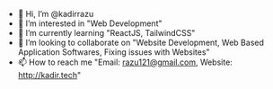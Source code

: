 - 👋 Hi, I’m @kadirrazu
- 👀 I’m interested in "Web Development"
- 🌱 I’m currently learning "ReactJS, TailwindCSS"
- 💞️ I’m looking to collaborate on "Website Development, Web Based Application Softwares, Fixing issues with Websites"
- 📫 How to reach me "Email: razu121@gmail.com, Website: http://kadir.tech"

<!---
kadirrazu/kadirrazu is a ✨ special ✨ repository because its `README.md` (this file) appears on your GitHub profile.
You can click the Preview link to take a look at your changes.
--->
